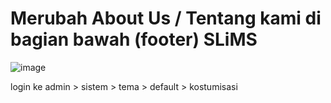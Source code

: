 # Merubah About Us / Tentang kami di bagian bawah (footer) SLiMS

![image](https://github.com/user-attachments/assets/35fd5558-357b-4d4b-b2eb-496c499501c0)

login ke admin > sistem > tema > default > kostumisasi
